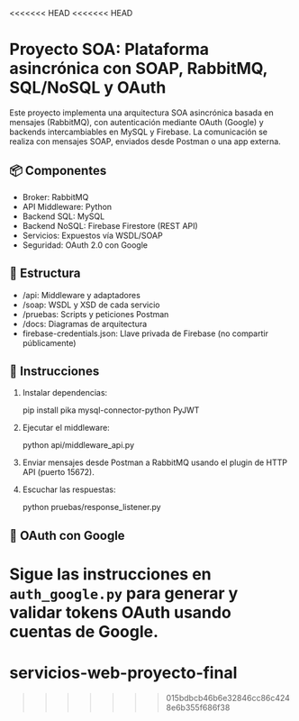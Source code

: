 <<<<<<< HEAD
<<<<<<< HEAD
# Proyecto SOA: Plataforma asincrónica con SOAP, RabbitMQ, SQL/NoSQL y OAuth

Este proyecto implementa una arquitectura SOA asincrónica basada en mensajes (RabbitMQ), con autenticación mediante OAuth (Google) y backends intercambiables en MySQL y Firebase. La comunicación se realiza con mensajes SOAP, enviados desde Postman o una app externa.

## 📦 Componentes

- Broker: RabbitMQ
- API Middleware: Python
- Backend SQL: MySQL
- Backend NoSQL: Firebase Firestore (REST API)
- Servicios: Expuestos vía WSDL/SOAP
- Seguridad: OAuth 2.0 con Google

## 📁 Estructura

- /api: Middleware y adaptadores
- /soap: WSDL y XSD de cada servicio
- /pruebas: Scripts y peticiones Postman
- /docs: Diagramas de arquitectura
- firebase-credentials.json: Llave privada de Firebase (no compartir públicamente)

## 🚀 Instrucciones

1. Instalar dependencias:

    pip install pika mysql-connector-python PyJWT

2. Ejecutar el middleware:

    python api/middleware_api.py

3. Enviar mensajes desde Postman a RabbitMQ usando el plugin de HTTP API (puerto 15672).

4. Escuchar las respuestas:

    python pruebas/response_listener.py

## 🔐 OAuth con Google

Sigue las instrucciones en `auth_google.py` para generar y validar tokens OAuth usando cuentas de Google.
=======
# servicios-web-proyecto-final
>>>>>>> 015bdbcb46b6e32846cc86c4248e6b355f686f38
